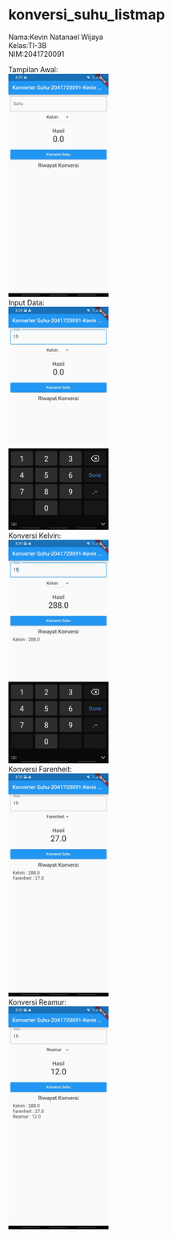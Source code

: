 # konversi_suhu_listmap

Nama:Kevin Natanael Wijaya  
Kelas:TI-3B  
NIM:2041720091  
  
Tampilan Awal:  
<img src="ss/awal.jpeg" alt="ss 1" style="width:200px;"/>  
Input Data:  
<img src="ss/input.jpeg" alt="ss 1" style="width:200px;"/>  
Konversi Kelvin:  
<img src="ss/kelvin.jpeg" alt="ss 1" style="width:200px;"/>  
Konversi Farenheit:  
<img src="ss/farenheit.jpeg" alt="ss 1" style="width:200px;"/>  
Konversi Reamur:  
<img src="ss/reamur.jpeg" alt="ss 1" style="width:200px;"/>  
